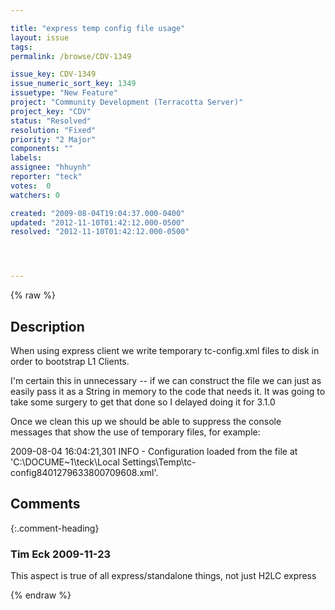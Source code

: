```yaml
---

title: "express temp config file usage"
layout: issue
tags: 
permalink: /browse/CDV-1349

issue_key: CDV-1349
issue_numeric_sort_key: 1349
issuetype: "New Feature"
project: "Community Development (Terracotta Server)"
project_key: "CDV"
status: "Resolved"
resolution: "Fixed"
priority: "2 Major"
components: ""
labels: 
assignee: "hhuynh"
reporter: "teck"
votes:  0
watchers: 0

created: "2009-08-04T19:04:37.000-0400"
updated: "2012-11-10T01:42:12.000-0500"
resolved: "2012-11-10T01:42:12.000-0500"




---
```


{% raw %}

## Description

<div markdown="1" class="description">

When using express client we write temporary tc-config.xml files to disk in order to bootstrap L1 Clients. 

I'm certain this in unnecessary -- if we can construct the file we can just as easily pass it as a String in memory to the code that needs it. It was going to take some surgery to get that done so I delayed doing it for 3.1.0

Once we clean this up we should be able to suppress the console messages that show the use of temporary files, for example:

2009-08-04 16:04:21,301 INFO - Configuration loaded from the file at 'C:\DOCUME~1\teck\Local Settings\Temp\tc-config8401279633800709608.xml'.

</div>

## Comments


{:.comment-heading}
### **Tim Eck** <span class="date">2009-11-23</span>

<div markdown="1" class="comment">

This aspect is true of all express/standalone things, not just H2LC express

</div>



{% endraw %}
